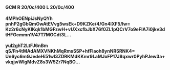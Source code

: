 #### GCM R 20/0c/400 L 20/0c/400
**4MPhOENpiJsNyQYh**<br/>**pnhP2gGbQmOwAtEVvg5wsEk+D9KZKe/4/Gn4lXF5/Iw=**<br/>**Kz2r6cNyKIKqk1bMGFzwH+vUXxcfbJbX76f0ZL1pQCrV7o9eFIA7i0jkv3dtHFGcmmn1V47T7MGCdt3L...**<br/><br/>
**yuI2ghT2LtFJ6nBm**<br/>**qS/Fn4tMAdAMXVNKhMqRmsSSP+hfFlaoh8ynNRSRNK4=**<br/>**Un6yc6mGJedeHi51wI3ZDRKMdKKmr9LaMJoFP17J8qxwr0PyhPJew3a+vkqjwWlgMdvZ8s3W5Zr7NqBO...**